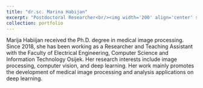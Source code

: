 ```yaml
---
title: "dr.sc. Marina Habijan"
excerpt: "Postdoctoral Researcher<br/><img width='200' align='center' src='/images/cv_Habijan_Marija.jpg'>"
collection: portfolio
---
```


Marija Habiijan received the Ph.D. degree in medical image processing. Since 2018, she has been working as a Researcher
and Teaching Assistant with the Faculty of Electrical Engineering, Computer Science and Information Technology Osijek. Her research
interests include image processing, computer vision, and deep learning. Her work mainly promotes the development of medical image processing and analysis applications on deep learning.

